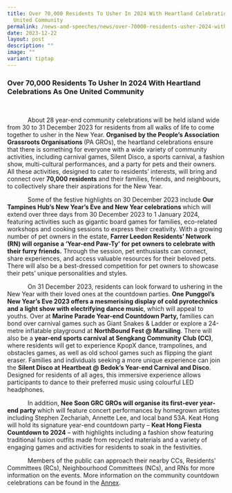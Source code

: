 ```yaml
---
title: Over 70,000 Residents To Usher In 2024 With Heartland Celebrations As One
  United Community
permalink: /news-and-speeches/news/over-70000-residents-usher-2024-with-heartland-celebrations/
date: 2023-12-22
layout: post
description: ""
image: ""
variant: tiptap
---
```

<h3>Over 70,000 Residents To Usher In 2024 With Heartland Celebrations As One United Community</h3><p>&nbsp;</p><p>&nbsp;&nbsp;&nbsp;&nbsp;&nbsp;&nbsp;&nbsp;&nbsp;&nbsp;&nbsp;&nbsp; About 28 year-end community celebrations will be held island wide from 30 to 31 December 2023 for residents from all walks of life to come together to usher in the New Year. <strong>Organised by the People’s Association Grassroots Organisations </strong>(PA GROs), the heartland celebrations ensure that there is something for everyone with a wide variety of community activities, including carnival games, Silent Disco, a sports carnival, a fashion show, multi-cultural performances, and a party for pets and their owners. All these activities, designed to cater to residents’ interests, will bring and connect over <strong>70,000 residents</strong> and their families, friends, and neighbours, to collectively share their aspirations for the New Year.</p><p></p><p>&nbsp;&nbsp;&nbsp;&nbsp;&nbsp;&nbsp;&nbsp;&nbsp;&nbsp;&nbsp;&nbsp; Some of the festive highlights on 30 December 2023 include <strong>Our Tampines Hub’s New Year’s Eve and New Year celebrations </strong>which will extend over three days from 30 December 2023 to 1 January 2024, featuring activities such as gigantic board games for families, eco-related workshops and cooking sessions to express their creativity. With a growing number of pet owners in the estate, <strong>Farrer Leedon Residents’ Network (RN) will organise a ‘Year-end Paw-Ty’ for pet owners to celebrate with their furry friends.</strong> Through the session, pet enthusiasts can connect, share experiences, and access valuable resources for their beloved pets. There will also be a best-dressed competition for pet owners to showcase their pets’ unique personalities and styles.</p><p></p><p>&nbsp;&nbsp;&nbsp;&nbsp;&nbsp;&nbsp;&nbsp;&nbsp;&nbsp;&nbsp;&nbsp; On 31 December 2023, residents can look forward to ushering in the New Year with their loved ones at the countdown parties. <strong>One Punggol’s New Year’s Eve 2023 offers a mesmerising display of cold pyrotechnics and a light show with electrifying dance music</strong>, which will appeal to youths. Over at <strong>Marine Parade Year-end Countdown Party, </strong>families can bond over carnival games such as Giant Snakes &amp; Ladder or explore a 24-metre inflatable playground at <strong>NorthBound Fest @ Marsiling</strong>. There will also be a <strong>year-end sports carnival at Sengkang Community Club (CC)</strong>,<strong> </strong>where residents will get to experience KpopX dance, trampolines, and obstacles games, as well as old school games such as flipping the giant eraser. Families and individuals seeking a more unique experience can join the <strong>Silent Disco at</strong> <strong>Heartbeat @ Bedok’s Year-end Carnival and Disco</strong>. Designed for residents of all ages, this immersive experience allows participants to dance to their preferred music using colourful LED headphones.</p><p></p><p>&nbsp;&nbsp;&nbsp;&nbsp;&nbsp;&nbsp;&nbsp;&nbsp;&nbsp;&nbsp;&nbsp; In addition, <strong>Nee Soon GRC GROs will organise its first-ever year-end party </strong>which will feature concert performances by homegrown artistes including Stephen Zechariah, Annette Lee, and local band 53A. Keat Hong will hold its signature year-end countdown party – <strong>Keat Hong Fiesta Countdown to 2024</strong> – with highlights including a fashion show featuring traditional fusion outfits made from recycled materials and a variety of engaging games and activities for residents to soak in the festivities.</p><p></p><p>&nbsp;&nbsp;&nbsp;&nbsp;&nbsp;&nbsp;&nbsp;&nbsp;&nbsp;&nbsp;&nbsp; Members of the public can approach their nearby CCs, Residents’ Committees (RCs), Neighbourhood Committees (NCs), and RNs for more information on the events. More information on the community countdown celebrations can be found in the <a href="/files/NewsRoom/Annex_Year_End_Countdown_Celebrations_2024.pdf" rel="noopener noreferrer nofollow" target="_blank">Annex</a>.</p><p></p>